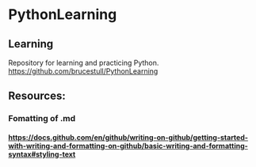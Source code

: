 # PythonLearning
## Learning

Repository for learning and practicing Python.
https://github.com/brucestull/PythonLearning

## Resources:
### Fomatting of .md
#### https://docs.github.com/en/github/writing-on-github/getting-started-with-writing-and-formatting-on-github/basic-writing-and-formatting-syntax#styling-text
